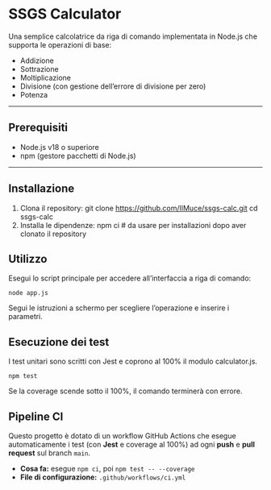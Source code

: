 # SSGS Calculator

Una semplice calcolatrice da riga di comando implementata in Node.js che supporta le operazioni di base:

- Addizione  
- Sottrazione  
- Moltiplicazione  
- Divisione (con gestione dell’errore di divisione per zero)  
- Potenza  

---

## Prerequisiti

- Node.js v18 o superiore  
- npm (gestore pacchetti di Node.js)  

---

## Installazione

1. Clona il repository:
   git clone https://github.com/IlMuce/ssgs-calc.git
   cd ssgs-calc
2. Installa le dipendenze:
    npm ci    # da usare per installazioni dopo aver clonato il repository

## Utilizzo

Esegui lo script principale per accedere all’interfaccia a riga di comando:

    node app.js

Segui le istruzioni a schermo per scegliere l’operazione e inserire i parametri.

## Esecuzione dei test

I test unitari sono scritti con Jest e coprono al 100% il modulo calculator.js.

    npm test

Se la coverage scende sotto il 100%, il comando terminerà con errore.

## Pipeline CI

Questo progetto è dotato di un workflow GitHub Actions che esegue automaticamente i test (con **Jest** e coverage al 100%) ad ogni **push** e **pull request** sul branch `main`.  
- **Cosa fa:** esegue `npm ci`, poi `npm test -- --coverage`  
- **File di configurazione:** `.github/workflows/ci.yml`